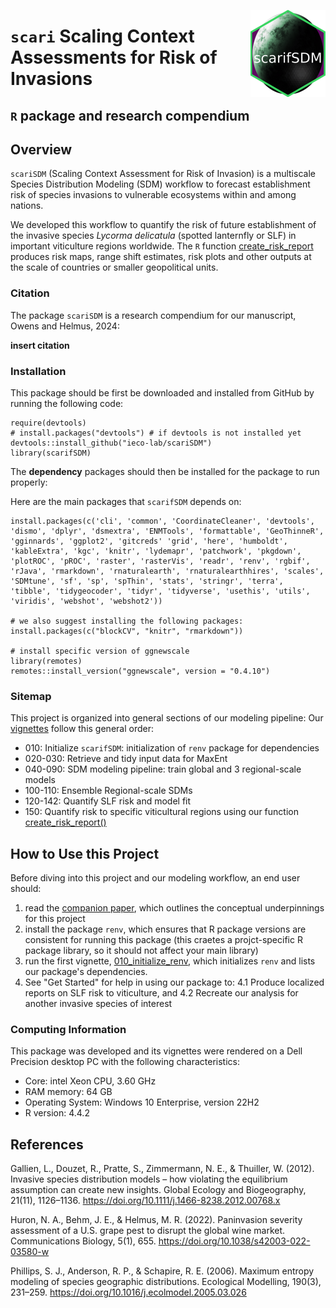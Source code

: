 <a href="https://ieco-lab.github.io/scarifSDM/"><img src="man/figures/logo.png" align="right" height="139" alt="scarifSDM website" /></a>
# `scari` Scaling Context Assessments for Risk of Invasions
## `R` package and research compendium 


## Overview

`scariSDM` (Scaling Context Assessment for Risk of Invasion) is a multiscale Species Distribution Modeling (SDM) workflow to forecast establishment risk of species invasions to vulnerable ecosystems within and among nations.

We developed this workflow to quantify the risk of future establishment of the invasive species *Lycorma delicatula* (spotted lanternfly or SLF) in important viticulture regions worldwide. The `R` function [create_risk_report](https://github.com/ieco-lab/scarifSDM/blob/master/R/create_risk_report.R) produces risk maps, range shift estimates, risk plots and other outputs at the scale of countries or smaller geopolitical units.

### Citation

The package `scariSDM` is a research compendium for our manuscript, Owens and Helmus, 2024:

**insert citation**

### Installation

This package should be first be downloaded and installed from GitHub by running the following code:

```
require(devtools)
# install.packages("devtools") # if devtools is not installed yet
devtools::install_github("ieco-lab/scariSDM")
library(scarifSDM)
```

The **dependency** packages should then be installed for the package to run properly:

Here are the main packages that `scarifSDM` depends on:

```
install.packages(c('cli', 'common', 'CoordinateCleaner', 'devtools', 'dismo', 'dplyr', 'dsmextra', 'ENMTools', 'formattable', 'GeoThinneR', 'gginnards', 'ggplot2', 'gitcreds' 'grid', 'here', 'humboldt', 'kableExtra', 'kgc', 'knitr', 'lydemapr', 'patchwork', 'pkgdown', 'plotROC', 'pROC', 'raster', 'rasterVis', 'readr', 'renv', 'rgbif', 'rJava', 'rmarkdown', 'rnaturalearth', 'rnaturalearthhires', 'scales', 'SDMtune', 'sf', 'sp', 'spThin', 'stats', 'stringr', 'terra', 'tibble', 'tidygeocoder', 'tidyr', 'tidyverse', 'usethis', 'utils', 'viridis', 'webshot', 'webshot2'))

# we also suggest installing the following packages:
install.packages(c("blockCV", "knitr", "rmarkdown"))

# install specific version of ggnewscale
library(remotes)
remotes::install_version("ggnewscale", version = "0.4.10")
```

### Sitemap

This project is organized into general sections of our modeling pipeline: Our [vignettes](https://github.com/ieco-lab/scarifSDM/tree/master/vignettes) follow this general order: 

* 010: Initialize `scarifSDM`: initialization of `renv` package for dependencies
* 020-030: Retrieve and tidy input data for MaxEnt
* 040-090: SDM modeling pipeline: train global and 3 regional-scale models
* 100-110: Ensemble Regional-scale SDMs
* 120-142: Quantify SLF risk and model fit
* 150: Quantify risk to specific viticultural regions using our function [create_risk_report()](https://github.com/ieco-lab/scarifSDM/blob/master/vignettes/150_create_risk_report.Rmd)

## How to Use this Project

Before diving into this project and our modeling workflow, an end user should:
1. read the [companion paper](), which outlines the conceptual underpinnings for this project
2. install the package `renv`, which ensures that R package versions are consistent for running this package (this craetes a projct-specific R package library, so it should not affect your main library)
3. run the first vignette, [010_initialize_renv](https://github.com/ieco-lab/scarifSDM/blob/master/vignettes/010_initialize_pkg.Rmd), which initializes `renv` and lists our package's dependencies.
4. See "Get Started" for help in using our package to:
4.1 Produce localized reports on SLF risk to viticulture, and
4.2 Recreate our analysis for another invasive species of interest

### Computing Information

This package was developed and its vignettes were rendered on a Dell Precision desktop PC with the following characteristics:
* Core: intel Xeon CPU, 3.60 GHz
* RAM memory: 64 GB
* Operating System: Windows 10 Enterprise, version 22H2
* R version: 4.4.2

## References

Gallien, L., Douzet, R., Pratte, S., Zimmermann, N. E., & Thuiller, W. (2012). Invasive species distribution models – how violating the equilibrium assumption can create new insights. Global Ecology and Biogeography, 21(11), 1126–1136. https://doi.org/10.1111/j.1466-8238.2012.00768.x

Huron, N. A., Behm, J. E., & Helmus, M. R. (2022). Paninvasion severity assessment of a U.S. grape pest to disrupt the global wine market. Communications Biology, 5(1), 655. https://doi.org/10.1038/s42003-022-03580-w

Phillips, S. J., Anderson, R. P., & Schapire, R. E. (2006). Maximum entropy modeling of species geographic distributions. Ecological Modelling, 190(3), 231–259. https://doi.org/10.1016/j.ecolmodel.2005.03.026

